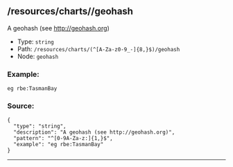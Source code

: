 ## /resources/charts/<RegExp>/geohash

A geohash (see http://geohash.org)

* Type: `string`
* Path: `/resources/charts/(^[A-Za-z0-9_-]{8,}$)/geohash`
* Node: `geohash`

### Example:
```
eg rbe:TasmanBay
```

### Source:
```
{
  "type": "string",
  "description": "A geohash (see http://geohash.org)",
  "pattern": "^[0-9A-Za-z:]{1,}$",
  "example": "eg rbe:TasmanBay"
}
```

---
